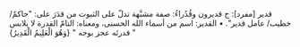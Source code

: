 ‌قدير [مفرد]: ج قديرون وقُدُراءُ: صفة مشبَّهة تدلّ على الثبوت من قدَرَ على: "حاكمٌ/ خطيب/ عامل ‌قدير".
• القدير: اسم من أسماء الله الحسنى، ومعناه: التامّ القدرة لا يلابس قدرتَه عجز بوجه " {وَهُوَ الْعَلِيمُ الْقَدِيرُ} "